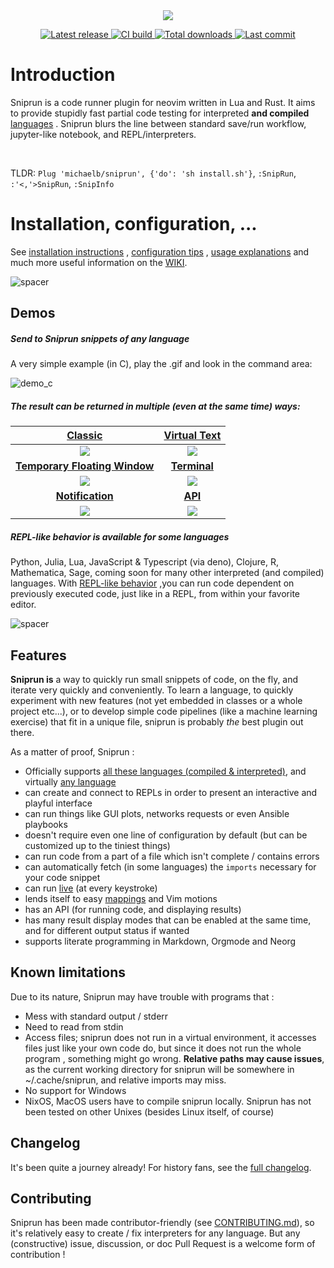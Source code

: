 <div style="text-align:center"><img src="ressources/visual_assets/Sniprun_transparent.png" /></div>

<div align="center"><p>
    <a href="https://github.com/michaelb/sniprun/releases/latest">
      <img alt="Latest release" src="https://img.shields.io/github/v/release/michaelb/sniprun" />
    </a>
     <a href="https://github.com/michaelb/sniprun/actions">
      <img alt="CI build" src="https://github.com/michaelb/sniprun/workflows/Rust/badge.svg" />
    </a>
    <a href="https://github.com/michaelb/sniprun/releases">
      <img alt="Total downloads" src="https://img.shields.io/github/downloads/michaelb/sniprun/total" />
    </a>
    <a href="https://github.com/michaelb/sniprun/pulse">
      <img alt="Last commit" src="https://img.shields.io/github/last-commit/michaelb/sniprun"/>
    </a>
</p>
</div>

# Introduction

Sniprun is a code runner plugin for neovim written in Lua and Rust.
It aims to provide stupidly fast partial code testing for interpreted
**and compiled** [languages](https://michaelb.github.io/sniprun/sources/README.html#support-levels-and-languages)
. Sniprun blurs the line between standard save/run workflow, jupyter-like
notebook, and REPL/interpreters.

</br>

TLDR: `Plug 'michaelb/sniprun', {'do': 'sh install.sh'}`, `:SnipRun`, `:'<,'>SnipRun`, `:SnipInfo`

# Installation, configuration, ...

See [installation instructions](https://michaelb.github.io/sniprun/sources/README.html#installation)
, [configuration tips](https://michaelb.github.io/sniprun/sources/README.html#configuration)
, [usage explanations](https://michaelb.github.io/sniprun/sources/README.html#usage)
and much more useful information on the
[WIKI](https://michaelb.github.io/sniprun/).

![spacer](ressources/visual_assets/760091.png)

## Demos

##### Send to Sniprun snippets of any language
A very simple example (in C), play the .gif and look in the command area:

![demo_c](ressources/visual_assets/demo_c.gif)

##### The result can be returned in multiple (even at the same time) ways:

[Classic](ressources/display_classic.md)|  [Virtual Text](ressources/display_virtualtext.md)
:------------------------------------------:|:------------------:
![](ressources/visual_assets/classic.png)   | ![](ressources/visual_assets/virtual_text.png)
[**Temporary Floating Window**](ressources/display_floating_window.md)  |  [**Terminal**](ressources/display_terminal.md)
![](ressources/visual_assets/floating_window.png) | ![](ressources/visual_assets/terminal.png)
[**Notification**](ressources/display_notify.md) | [**API**](API.md)
![](ressources/visual_assets/nvimnotify.png) | ![](ressources/visual_assets/api.png)


##### REPL-like behavior is available for some languages

Python, Julia, Lua, JavaScript & Typescript (via deno), Clojure, R, Mathematica,
Sage, coming soon for many other interpreted (and compiled) languages.
With [REPL-like behavior](https://michaelb.github.io/sniprun/sources/README.html#repl-like-behavior)
,you can run code dependent on previously executed code, just like in
a REPL, from within your favorite editor.

![spacer](ressources/visual_assets/760091.png)

## Features

**Sniprun is** a way to quickly run small snippets of code, on the fly, and
iterate very quickly and conveniently. To learn a language, to quickly
experiment with new features (not yet embedded in classes or a whole project
etc...), or to develop simple code pipelines (like a machine learning exercise)
that fit in a unique file, sniprun is probably _the_ best plugin out there.

As a matter of proof, Sniprun :

- Officially supports [all these languages (compiled & interpreted)](https://michaelb.github.io/sniprun/sources/README.html#support-levels-and-languages),
   and virtually [any language](https://michaelb.github.io/sniprun/sources/interpreters/Generic.html#community-examples-for-non-officially-supported-languages)
- can create and connect to REPLs in order to present an interactive and
  playful interface
- can run things like GUI plots, networks requests or even Ansible playbooks
- doesn't require even one line of configuration by default
  (but can be customized up to the tiniest things)
- can run code from a part of a file which isn't complete / contains errors
- can automatically fetch (in some languages) the `imports`
  necessary for your code snippet
- can run [live](https://michaelb.github.io/sniprun/sources/README.html#live-mode)
  (at every keystroke)
- lends itself to easy [mappings](https://michaelb.github.io/sniprun/sources/README.html#mappings-recommandations)
  and Vim motions
- has an API (for running code, and displaying results)
- has many result display modes that can be enabled at the same time,
  and for different output status if wanted
- supports literate programming in Markdown, Orgmode and Neorg

## Known limitations

Due to its nature, Sniprun may have trouble with programs that :

- Mess with standard output / stderr
- Need to read from stdin
- Access files; sniprun does not run in a virtual environment, it accesses
  files just like your own code do, but since it does not run the whole program
  , something might go wrong. **Relative paths may cause issues**, as the
  current working directory for sniprun will be somewhere in ~/.cache/sniprun,
  and relative imports may miss.
- No support for Windows
- NixOS, MacOS users have to compile sniprun locally. Sniprun has not been
  tested on other Unixes (besides Linux itself, of course)

## Changelog

It's been quite a journey already! For history fans, see the [full changelog](CHANGELOG.md).

## Contributing

Sniprun has been made contributor-friendly (see
[CONTRIBUTING.md](CONTRIBUTING.md)), so it's relatively easy to create / fix
interpreters for any language. But any (constructive) issue, discussion, or
doc Pull Request is a welcome form of contribution !

